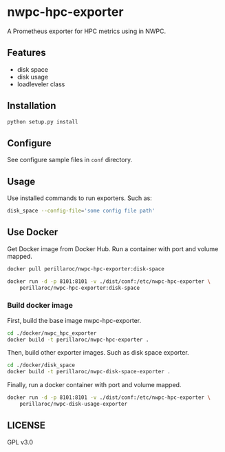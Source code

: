 # nwpc-hpc-exporter

A Prometheus exporter for HPC metrics using in NWPC.

## Features

- disk space
- disk usage
- loadleveler class

## Installation

```bash
python setup.py install
```

## Configure

See configure sample files in `conf` directory.

## Usage

Use installed commands to run exporters. Such as:

```bash
disk_space --config-file='some config file path'
```

## Use Docker

Get Docker image from Docker Hub. Run a container with port and volume mapped.

```bash
docker pull perillaroc/nwpc-hpc-exporter:disk-space

docker run -d -p 8101:8101 -v ./dist/conf:/etc/nwpc-hpc-exporter \
    perillaroc/nwpc-hpc-exporter:disk-space
```

### Build docker image

First, build the base image nwpc-hpc-exporter.

```bash
cd ./docker/nwpc_hpc_exporter
docker build -t perillaroc/nwpc-hpc-exporter .
```

Then, build other exporter images. Such as disk space exporter.

```bash
cd ./docker/disk_space
docker build -t perillaroc/nwpc-disk-space-exporter .
```

Finally, run a docker container with port and volume mapped.

```bash
docker run -d -p 8101:8101 -v ./dist/conf:/etc/nwpc-hpc-exporter \
    perillaroc/nwpc-disk-usage-exporter
```

## LICENSE

GPL v3.0